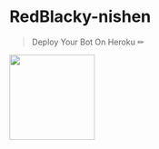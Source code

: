 # RedBlacky-nishen




> Deploy Your Bot On Heroku ✏

<div align="left"><a href="https://dashboard.heroku.com/new?template=https://github.com/Shen02bro/RedBlacky-nishen.git"><img src="blob/main/media/Heroku_logo.svg.png" width="150" ></a></div>

